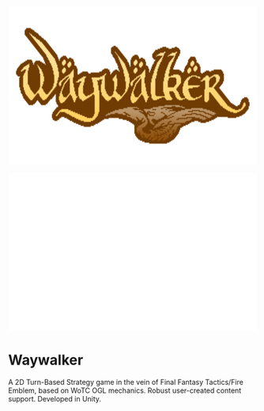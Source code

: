 <p align="center">
  <img width="640" height="320" src="logo_shine.gif">
</p>

<img src="header.svg" width="640" height="320">


# Waywalker
A 2D Turn-Based Strategy game in the vein of Final Fantasy Tactics/Fire Emblem, based on WoTC OGL mechanics. Robust user-created content support. Developed in Unity.
